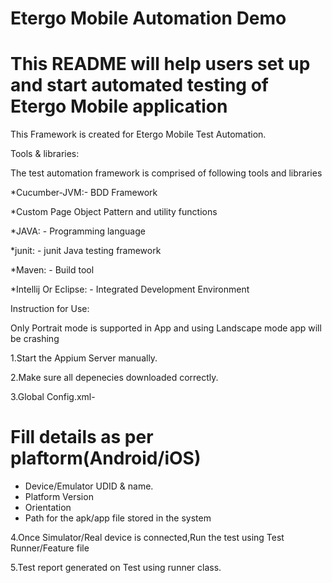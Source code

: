 # Etergo Mobile Automation Demo
# This README will help users set up and start automated testing of Etergo Mobile application


This Framework is created for Etergo Mobile Test Automation.

Tools & libraries:

The test automation framework is comprised of following tools and libraries

*Cucumber-JVM:- BDD Framework

*Custom Page Object Pattern and utility functions

*JAVA: - Programming language

*junit: - junit Java testing framework

*Maven: - Build tool

*Intellij Or Eclipse: - Integrated Development Environment


Instruction for Use:

Only Portrait mode is supported in App and using Landscape mode app will be crashing

1.Start the Appium Server manually.

2.Make sure all depenecies downloaded correctly.

3.Global Config.xml-
# Fill details as per plaftorm(Android/iOS)
 * Device/Emulator UDID & name.
 * Platform Version
 * Orientation
 * Path for the apk/app file stored in the system

4.Once Simulator/Real device is connected,Run the test using Test Runner/Feature file

5.Test report generated on Test using runner class.
